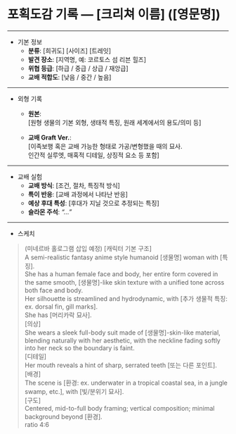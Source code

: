 # 포획도감 기록 — [크리쳐 이름] ([영문명])

---

- 기본 정보
  * **분류**: [희귀도] [사이즈] [트레잇]
  * **발견 장소**: [지역명, 예: 코르토스 섬 리븐 힐즈]
  * **위협 등급**: [하급 / 중급 / 상급 / 재앙급]
  * **교배 적합도**: [낮음 / 중간 / 높음]

---

- 외형 기록
  * **원본**:  
  [원형 생물의 기본 외형, 생태적 특징, 원래 세계에서의 용도/의미 등]

  * **교배 Graft Ver.**:  
  [이족보행 혹은 교배 가능한 형태로 가공/변형했을 때의 묘사.  
  인간적 실루엣, 매혹적 디테일, 상징적 요소 등 포함]

---

- 교배 실험
  * **교배 방식**: [조건, 절차, 특징적 방식]  
  * **특이 반응**: [교배 과정에서 나타난 반응]  
  * **예상 후대 특성**: [후대가 지닐 것으로 추정되는 특징]  
  * **슬라몬 주석**: *“…”*  

---

- 스케치
>(미네르바 홀로그램 삽입 예정)
>[캐릭터 기본 구조]  
A semi-realistic fantasy anime style humanoid [생물명] woman with [특징].  
She has a human female face and body, her entire form covered in the same smooth, [생물명]-like skin texture with a unified tone across both face and body.  
Her silhouette is streamlined and hydrodynamic, with [추가 생물적 특징: ex. dorsal fin, gill marks].  
She has [머리카락 묘사].  
[의상]  
She wears a sleek full-body suit made of [생물명]-skin-like material, blending naturally with her aesthetic, with the neckline fading softly into her neck so the boundary is faint.  
[디테일]  
Her mouth reveals a hint of sharp, serrated teeth [또는 다른 포인트].  
[배경]  
The scene is [환경: ex. underwater in a tropical coastal sea, in a jungle swamp, etc.], with [빛/분위기 묘사].  
[구도]  
Centered, mid-to-full body framing; vertical composition; minimal background beyond [환경].  
ratio 4:6  


